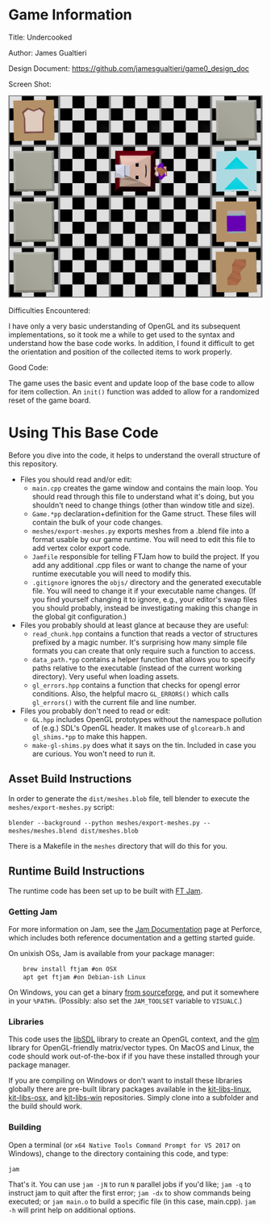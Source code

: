 # Game Information

Title: Undercooked

Author: James Gualtieri

Design Document: https://github.com/jamesgualtieri/game0_design_doc

Screen Shot:

![Screen Shot](screenshot.png)

Difficulties Encountered:

I have only a very basic understanding of OpenGL and its subsequent implementations, so it took me a while to get used to the syntax and understand how the base code works. In addition, I found it difficult to get the orientation and position of the collected items to work properly.

Good Code:

The game uses the basic event and update loop of the base code to allow for item collection. An `init()` function was added to allow for a randomized reset of the game board.

# Using This Base Code

Before you dive into the code, it helps to understand the overall structure of this repository.
- Files you should read and/or edit:
    - ```main.cpp``` creates the game window and contains the main loop. You should read through this file to understand what it's doing, but you shouldn't need to change things (other than window title and size).
    - ```Game.*pp``` declaration+definition for the Game struct. These files will contain the bulk of your code changes.
    - ```meshes/export-meshes.py``` exports meshes from a .blend file into a format usable by our game runtime. You will need to edit this file to add vertex color export code.
    - ```Jamfile``` responsible for telling FTJam how to build the project. If you add any additional .cpp files or want to change the name of your runtime executable you will need to modify this.
    - ```.gitignore``` ignores the ```objs/``` directory and the generated executable file. You will need to change it if your executable name changes. (If you find yourself changing it to ignore, e.g., your editor's swap files you should probably, instead be investigating making this change in the global git configuration.)
- Files you probably should at least glance at because they are useful:
    - ```read_chunk.hpp``` contains a function that reads a vector of structures prefixed by a magic number. It's surprising how many simple file formats you can create that only require such a function to access.
    - ```data_path.*pp``` contains a helper function that allows you to specify paths relative to the executable (instead of the current working directory). Very useful when loading assets.
	- ```gl_errors.hpp``` contains a function that checks for opengl error conditions. Also, the helpful macro ```GL_ERRORS()``` which calls ```gl_errors()``` with the current file and line number.
- Files you probably don't need to read or edit:
    - ```GL.hpp``` includes OpenGL prototypes without the namespace pollution of (e.g.) SDL's OpenGL header. It makes use of ```glcorearb.h``` and ```gl_shims.*pp``` to make this happen.
    - ```make-gl-shims.py``` does what it says on the tin. Included in case you are curious. You won't need to run it.

## Asset Build Instructions

In order to generate the ```dist/meshes.blob``` file, tell blender to execute the ```meshes/export-meshes.py``` script:

```
blender --background --python meshes/export-meshes.py -- meshes/meshes.blend dist/meshes.blob
```

There is a Makefile in the ```meshes``` directory that will do this for you.

## Runtime Build Instructions

The runtime code has been set up to be built with [FT Jam](https://www.freetype.org/jam/).

### Getting Jam

For more information on Jam, see the [Jam Documentation](https://www.perforce.com/documentation/jam-documentation) page at Perforce, which includes both reference documentation and a getting started guide.

On unixish OSs, Jam is available from your package manager:
```
	brew install ftjam #on OSX
	apt get ftjam #on Debian-ish Linux
```

On Windows, you can get a binary [from sourceforge](https://sourceforge.net/projects/freetype/files/ftjam/2.5.2/ftjam-2.5.2-win32.zip/download),
and put it somewhere in your `%PATH%`.
(Possibly: also set the `JAM_TOOLSET` variable to `VISUALC`.)

### Libraries

This code uses the [libSDL](https://www.libsdl.org/) library to create an OpenGL context, and the [glm](https://glm.g-truc.net) library for OpenGL-friendly matrix/vector types.
On MacOS and Linux, the code should work out-of-the-box if if you have these installed through your package manager.

If you are compiling on Windows or don't want to install these libraries globally there are pre-built library packages available in the
[kit-libs-linux](https://github.com/ixchow/kit-libs-linux),
[kit-libs-osx](https://github.com/ixchow/kit-libs-osx),
and [kit-libs-win](https://github.com/ixchow/kit-libs-win) repositories.
Simply clone into a subfolder and the build should work.

### Building

Open a terminal (or ```x64 Native Tools Command Prompt for VS 2017``` on Windows), change to the directory containing this code, and type:

```
jam
```

That's it. You can use ```jam -jN``` to run ```N``` parallel jobs if you'd like; ```jam -q``` to instruct jam to quit after the first error; ```jam -dx``` to show commands being executed; or ```jam main.o``` to build a specific file (in this case, main.cpp).  ```jam -h``` will print help on additional options.
